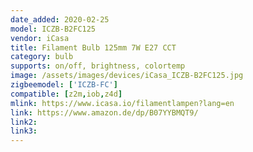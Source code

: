 ```yaml
---
date_added: 2020-02-25
model: ICZB-B2FC125
vendor: iCasa
title: Filament Bulb 125mm 7W E27 CCT
category: bulb
supports: on/off, brightness, colortemp
image: /assets/images/devices/iCasa_ICZB-B2FC125.jpg
zigbeemodel: ['ICZB-FC']
compatible: [z2m,iob,z4d]
mlink: https://www.icasa.io/filamentlampen?lang=en
link: https://www.amazon.de/dp/B07YYBMQT9/
link2: 
link3: 
---
```

